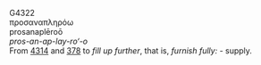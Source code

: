 <body>
  <p>G4322<br>  προσαναπληρόω  <br> prosanaplēroō  <br><i>pros-an-ap-lay-ro‘-o </i><br>From <a href="g4314.htm">4314</a> and <a href="g0378.htm">378</a>  to <i>fill</i> <i>up</i> <i>further</i>, that is, <i>furnish</i> <i>fully:</i> - supply.<br></p>
 </body>